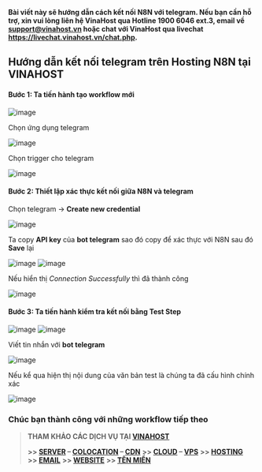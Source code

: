 **Bài viết này sẽ hướng dẫn cách kết nối N8N với telegram. Nếu bạn cần hỗ trợ, xin vui lòng liên hệ VinaHost qua Hotline 1900 6046 ext.3, email về support@vinahost.vn hoặc chat với VinaHost qua livechat https://livechat.vinahost.vn/chat.php.**

## Hướng dẫn kết nối telegram trên Hosting N8N tại VINAHOST  
#### Bước 1: Ta tiến hành tạo workflow mới  

![image](https://github.com/user-attachments/assets/f902fa16-d6d9-4a1c-bb30-66d21a422d7b)

Chọn ứng dụng telegram

![image](https://github.com/user-attachments/assets/312282db-49c4-45d2-92e9-895f856404ea)

Chọn trigger cho telegram

![image](https://github.com/user-attachments/assets/a3c9466e-c2e0-4ec5-9581-8223e0249764)

#### Bước 2: Thiết lập xác thực kết nối giữa **N8N** và **telegram**  
Chọn telegram -> **Create new credential**

![image](https://github.com/user-attachments/assets/596db4ad-1d2b-483e-9479-4a222cf04c0b)

Ta copy **API key** của **bot telegram** sao đó copy để xác thực với N8N sau đó **Save** lại

![image](https://github.com/user-attachments/assets/ad49efed-9abc-4d55-908a-db3d784d37a0)
![image](https://github.com/user-attachments/assets/044d3a46-bb6b-49c4-9cc1-7f8dc67d6207)

Nếu hiển thị *Connection Successfully* thì đã thành công

![image](https://github.com/user-attachments/assets/2eb0fcfc-f5f8-4186-a65a-4e5174e43271)

#### Bước 3: Ta tiến hành kiểm tra kết nối bằng **Test Step**

![image](https://github.com/user-attachments/assets/6d50065a-e510-48b4-9af2-5988385a7a54)
![image](https://github.com/user-attachments/assets/de9808e3-e118-415d-9f4f-702533f3f2b1)

Viết tin nhắn với **bot telegram**

![image](https://github.com/user-attachments/assets/caff0f28-19be-43ed-af6f-7d6c093d6062)

Nếu kể qua hiện thị nội dung của văn bản test là chúng ta đã cấu hình chính xác

![image](https://github.com/user-attachments/assets/f220efe6-446e-4c0b-9f57-2b569112d76e)

### Chúc bạn thành công với những workflow tiếp theo



> **THAM KHẢO CÁC DỊCH VỤ TẠI [VINAHOST](https://vinahost.vn/)**
>
> **\>> [SERVER](https://vinahost.vn/thue-may-chu-rieng/) – [COLOCATION](https://vinahost.vn/colocation.html) – [CDN](https://vinahost.vn/dich-vu-cdn-chuyen-nghiep)**
> **\>> [CLOUD](https://vinahost.vn/cloud-server-gia-re/) – [VPS](https://vinahost.vn/vps-ssd-chuyen-nghiep/)**
> **\>> [HOSTING](https://vinahost.vn/wordpress-hosting)**
> **\>> [EMAIL](https://vinahost.vn/email-hosting)**
> **\>> [WEBSITE](http://vinawebsite.vn/)**
> **\>> [TÊN MIỀN](https://vinahost.vn/ten-mien-gia-re/)**